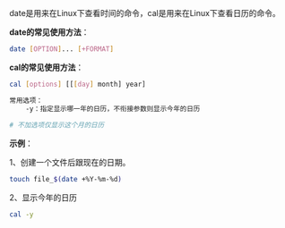 date是用来在Linux下查看时间的命令，cal是用来在Linux下查看日历的命令。

**date的常见使用方法**：

```bash
date [OPTION]... [+FORMAT]
```

**cal的常见使用方法**：

```bash
cal [options] [[[day] month] year]

常用选项：
	-y：指定显示哪一年的日历，不衔接参数则显示今年的日历
	
# 不加选项仅显示这个月的日历
```



**示例**：

1、创建一个文件后跟现在的日期。

```bash
touch file_$(date +%Y-%m-%d)
```

2、显示今年的日历

```bash
cal -y
```

